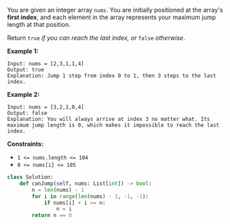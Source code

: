 You are given an integer array  `nums`. You are initially positioned at the array's  **first index**, and each element in the array represents your maximum jump length at that position.

Return  `true` _if you can reach the last index, or_ `false` _otherwise_.

**Example 1:**
```
Input: nums = [2,3,1,1,4]
Output: true
Explanation: Jump 1 step from index 0 to 1, then 3 steps to the last index.
```

**Example 2:**
```
Input: nums = [3,2,1,0,4]
Output: false
Explanation: You will always arrive at index 3 no matter what. Its maximum jump length is 0, which makes it impossible to reach the last index.
```

**Constraints:**

-   `1 <= nums.length <= 104`
-   `0 <= nums[i] <= 105`


```python
class Solution:
    def canJump(self, nums: List[int]) -> bool:
        n = len(nums) - 1
        for i in range(len(nums) - 1, -1, -1):
            if nums[i] + i >= n:
                n = i
        return n == 0
```